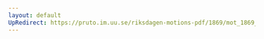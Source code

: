 ```yaml
---
layout: default
UpRedirect: https://pruto.im.uu.se/riksdagen-motions-pdf/1869/mot_1869__ak__120/mot_1869__ak__120-002.pdf
---
```

